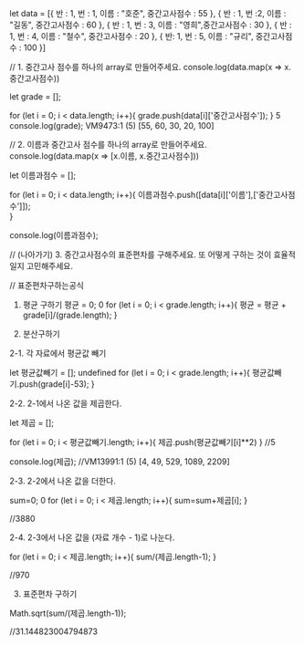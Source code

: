 let data =
[{ 반 : 1, 번 : 1, 이름 : "호준", 중간고사점수 : 55 },
{ 반 : 1, 번 :2, 이름 : "길동", 중간고사점수 : 60 },
{ 반 : 1, 번 : 3, 이름 : "영희",중간고사점수 : 30 },
{ 반 : 1, 번 : 4, 이름 : "철수", 중간고사점수 : 20 },
{ 반: 1, 번 : 5, 이름 : "규리", 중간고사점수 : 100 }]

// 1. 중간고사 점수를 하나의 array로 만들어주세요. console.log(data.map(x => x.중간고사점수))

let grade = [];

for (let i = 0; i < data.length; i++){
grade.push(data[i]['중간고사점수']);
}
5
console.log(grade);
VM9473:1 (5) [55, 60, 30, 20, 100]

// 2. 이름과 중간고사 점수를 하나의 array로 만들어주세요. console.log(data.map(x => [x.이름,
x.중간고사점수]))

let 이름과점수 = [];

for (let i = 0; i < data.length; i++){
     이름과점수.push([data[i]['이름'],['중간고사점수']]);   
}

console.log(이름과점수);


// (나아가기) 3. 중간고사점수의 표준편차를 구해주세요. 또 어떻게 구하는 것이 효율적일지 고민해주세요.

// 표준편차구하는공식

1. 평균 구하기
평균 = 0;
0
for (let i = 0; i < grade.length; i++){
    평균 = 평균 + grade[i]/(grade.length);
}

2. 분산구하기

2-1. 각 자료에서 평균값 빼기

let 평균값빼기 = [];
undefined
for (let i = 0; i < grade.length; i++){
    평균값빼기.push(grade[i]-53);
}

2-2. 2-1에서 나온 값을 제곱한다.


let 제곱 = [];

for (let i = 0; i < 평균값빼기.length; i++){
   제곱.push(평균값빼기[i]**2)
}
//5

console.log(제곱);
//VM13991:1 (5) [4, 49, 529, 1089, 2209]


2-3. 2-2에서 나온 값을 더한다.

sum=0;
0
for (let i = 0; i < 제곱.length; i++){
    sum=sum+제곱[i];
}

//3880

2-4. 2-3에서 나온 값을 (자료 개수 - 1)로 나눈다.

for (let i = 0; i < 제곱.length; i++){
    sum/(제곱.length-1);
}

//970

3. 표준편차 구하기

Math.sqrt(sum/(제곱.length-1));

//31.144823004794873